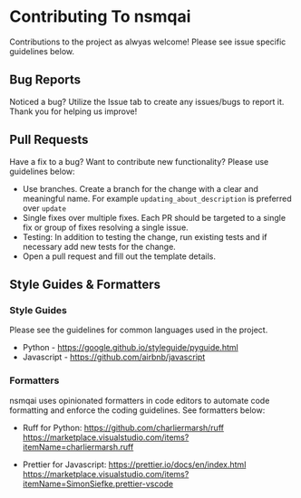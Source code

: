 # Contributing To nsmqai
Contributions to the project as alwyas welcome! Please see issue specific guidelines below.

## Bug Reports
Noticed a bug? Utilize the Issue tab to create any issues/bugs to report it. Thank you for helping us improve!

## Pull Requests

Have a fix to a bug? Want to contribute new functionality? Please use guidelines below:
- Use branches. Create a branch for the change with a clear and meaningful name. For example `updating_about_description` is preferred over `update`
- Single fixes over multiple fixes. Each PR should be targeted to a single fix or group of fixes resolving a single issue.
- Testing: In addition to testing the  change, run existing tests and if necessary add new tests for the change.
- Open a pull request and fill out the template details.

## Style Guides & Formatters
### Style Guides
Please see the guidelines for common languages used in the project.
- Python - https://google.github.io/styleguide/pyguide.html
- Javascript - https://github.com/airbnb/javascript

### Formatters
nsmqai uses opinionated formatters in code editors to automate code formatting and enforce the coding guidelines. See formatters below:
- Ruff for Python: 
https://github.com/charliermarsh/ruff
https://marketplace.visualstudio.com/items?itemName=charliermarsh.ruff

- Prettier for Javascript:
https://prettier.io/docs/en/index.html
https://marketplace.visualstudio.com/items?itemName=SimonSiefke.prettier-vscode 
